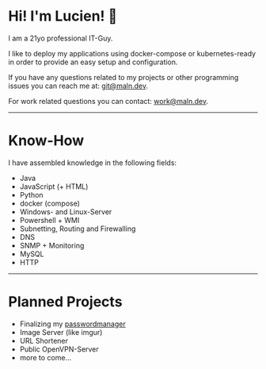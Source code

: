 # Hi! I'm Lucien! 👋
I am a 21yo professional IT-Guy.

I like to deploy my applications using docker-compose or kubernetes-ready in order to provide an easy setup and configuration.

If you have any questions related to my projects or other programming issues you can reach me at: git@maln.dev.

For work related questions you can contact: work@maln.dev.

---
# Know-How
I have assembled knowledge in the following fields:
* Java
* JavaScript (+ HTML)
* Python
* docker (compose)
* Windows- and Linux-Server
* Powershell + WMI
* Subnetting, Routing and Firewalling
* DNS
* SNMP + Monitoring
* MySQL
* HTTP
---
# Planned Projects
* Finalizing my [passwordmanager](github.com/malnjayz/passwordmanager)
* Image Server (like imgur)
* URL Shortener
* Public OpenVPN-Server
* more to come...
